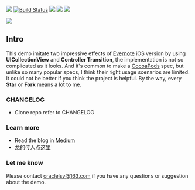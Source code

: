 ![](https://github.com/allsome/LSYevernote/blob/master/evernote/Assets.xcassets/logo.imageset/logo.png)
[![Build Status](https://travis-ci.org/allsome/LSYEvernote.svg?branch=master)](https://travis-ci.org/allsome/LSYEvernote)
[![](https://img.shields.io/badge/platform-iOS-style--flat--red.svg)]()
[![](https://img.shields.io/badge/Swift-3.0-orange.svg)](https://swift.org)
[![](https://img.shields.io/dub/l/vibe-d.svg)](https://github.com/allsome/LSYevernote/blob/master/LICENSE)

![](http://upload-images.jianshu.io/upload_images/961540-b5cd583b9f1ae6b4.gif?imageMogr2/auto-orient/strip)

## Intro

This demo imitate two impressive effects of [Evernote](https://www.evernote.com) iOS version by using **UICollectionView** and **Controller Transition**, the implementation is not so complicated as it looks. And it's common to make a [CocoaPods](https://guides.cocoapods.org/making/index.html) spec, but unlike so many popular specs, I think their right usage scenarios are limited. It could not be better if you think the project is helpful. By the way, every **Star** or **Fork** means a lot to me.

### CHANGELOG
*  Clone repo refer to CHANGELOG

### Learn more
* Read the blog in [Medium](https://medium.com/@allsome/interaction-in-evernote-5d3b08b2c359#.qyondcdo7)
* 龙的传人点[这里](http://www.jianshu.com/p/dfb857763942)

### Let me know
Please contact oraclelsy@163.com if you have any questions or suggestion about the demo.


 
 
